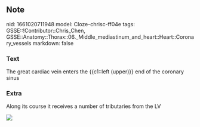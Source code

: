 ## Note
nid: 1661020711948
model: Cloze-chrisc-ff04e
tags: GSSE::!Contributor::Chris_Chen, GSSE::Anatomy::Thorax::06._Middle_mediastinum_and_heart::Heart::Coronary_vessels
markdown: false

### Text
<div class='toggle'>
  The great cardiac vein enters the {{c1::left (upper)}} end of the
  coronary sinus
</div>

### Extra
<p id="32097737-ebca-4434-ad77-65f9381987b5" class="">Along its
course it receives a number of tributaries from the LV
<p id="32097737-ebca-4434-ad77-65f9381987b5" class=""><img src= 
"tmp0_80tt3i.png">
